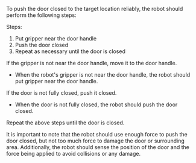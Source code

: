To push the door closed to the target location reliably, the robot should perform the following steps:

Steps: 
1. Put gripper near the door handle
2. Push the door closed
3. Repeat as necessary until the door is closed

If the gripper is not near the door handle, move it to the door handle.
- When the robot's gripper is not near the door handle, the robot should put gripper near the door handle.

If the door is not fully closed, push it closed.
- When the door is not fully closed, the robot should push the door closed.

Repeat the above steps until the door is closed.

It is important to note that the robot should use enough force to push the door closed, but not too much force to damage the door or surrounding area. Additionally, the robot should sense the position of the door and the force being applied to avoid collisions or any damage.